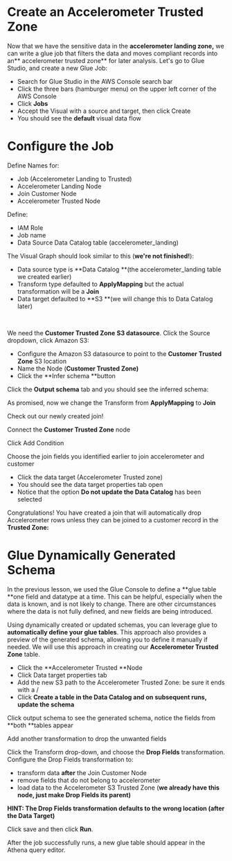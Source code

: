 # Create an Accelerometer Trusted Zone

Now that we have the sensitive data in the **accelerometer landing zone,** we can write a glue job that filters the data and moves compliant records into an** accelerometer trusted zone** for later analysis. Let's go to Glue Studio, and create a new Glue Job:

- Search for Glue Studio in the AWS Console search bar
- Click the three bars (hamburger menu) on the upper left corner of the AWS Console
- Click **Jobs**
- Accept the Visual with a source and target, then click Create
- You should see the **default** visual data flow

# Configure the Job

Define Names for:

* Job (Accelerometer Landing to Trusted)
* Accelerometer Landing Node
* Join Customer Node
* Accelerometer Trusted Node

Define:

* IAM Role
* Job name
* Data Source Data Catalog table (accelerometer_landing)

The Visual Graph should look similar to this (**we're not finished!**):

* Data source type is **Data Catalog **(the accelerometer_landing table we created earlier)
* Transform type defaulted to **ApplyMapping** but the actual transformation will be a **Join**
* Data target defaulted to **S3 **(we will change this to Data Catalog later)

<br data-md>

We need the **Customer Trusted Zone** **S3 datasource**. Click the Source dropdown, click Amazon S3:

* Configure the Amazon S3 datasource to point to the **Customer Trusted Zone** S3 location
* Name the Node (**Customer Trusted Zone)**
* Click the **Infer schema **button

Click the **Output schema** tab and you should see the inferred schema:

As promised, now we change the Transform from **ApplyMapping** to **Join**

Check out our newly created join!

Connect the **Customer Trusted Zone** node

Click Add Condition

Choose the join fields you identified earlier to join accelerometer and customer

* Click the data target (Accelerometer Trusted zone)
* You should see the data target properties tab open
* Notice that the option **Do not update the Data Catalog** has been selected

Congratulations! You have created a join that will automatically drop Accelerometer rows unless they can be joined to a customer record in the **Trusted Zone:**

# Glue Dynamically Generated Schema

In the previous lesson, we used the Glue Console to define a **glue table **one field and datatype at a time. This can be helpful, especially when the data is known, and is not likely to change. There are other circumstances where the data is not fully defined, and new fields are being introduced. 

Using dynamically created or updated schemas, you can leverage glue to **automatically define your glue tables**. This approach also provides a preview of the generated schema, allowing you to define it manually if needed. We will use this approach in creating our **Accelerometer Trusted Zone** table.

* Click the **Accelerometer Trusted **Node
* Click Data target properties tab
* Add the new S3 path to the Accelerometer Trusted Zone: be sure it ends with a /
* Click **Create a table in the Data Catalog and on subsequent runs, update the schema**

Click output schema to see the generated schema, notice the fields from **both **tables appear

Add another transformation to drop the unwanted fields

Click the Transform drop-down, and choose the **Drop Fields** transformation. Configure the Drop Fields transformation to:

* transform data **after** the Join Customer Node
* remove fields that do not belong to accelerometer
* load data to the Accelerometer S3 Trusted Zone (**we already have this node, just make Drop Fields its parent)**

**HINT: The Drop Fields transformation defaults to the wrong location (after the Data Target)**

Click save and then click **Run**.

After the job successfully runs, a new glue table should appear in the Athena query editor.